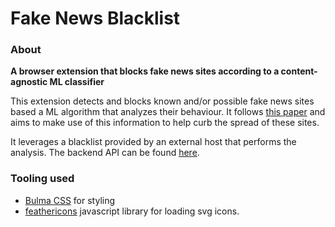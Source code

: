 # Fake News Blacklist

### About
**A browser extension that blocks fake news sites according to a content-agnostic ML classifier**

This extension detects and blocks known and/or possible fake news sites based a
ML algorithm that analyzes their behaviour. It follows [this paper](https://scholar.google.gr/citations?view_op=view_citation&hl=el&user=Wk7e-kIAAAAJ&sortby=pubdate&citation_for_view=Wk7e-kIAAAAJ:_OXeSy2IsFwC)
and aims to make use of this information to help curb the spread of these sites.

It leverages a blacklist provided by an external host that performs the analysis.
The backend API can be found [here](https://github.com/dimspith/fnapi).

### Tooling used
- [Bulma CSS](https://bulma.io/) for styling
- [feathericons](https://github.com/feathericons/feather) javascript library for loading svg icons.
